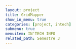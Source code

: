 ```yaml
---
layout: project
title: GridMapper
show_in_menu: true
categories: [project, intech]
submenu: true
menuitem: IN'TECH INFO
related_path: Semestre 3
---
```


